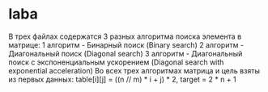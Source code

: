 # laba
В трех файлах содержатся 3 разных алгоритма поиска элемента в матрице:
 1 алгоритм - Бинарный поиск (Binary search)
 2 алгоритм - Диагональный поиск (Diagonal search)
 3 алгоритм - Диагональный поиск с экспоненциальным ускорением (Diagonal search with exponential acceleration)
Во всех трех алгоритмах матрица и цель взяты из первых данных: table[i][j] = ((n // m) * i + j) * 2, target = 2 * n + 1

